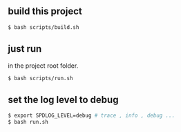 ## build this project

```bash
$ bash scripts/build.sh
```

## just run

in the project root folder.

```bash
$ bash scripts/run.sh
```

## set the log level to debug

```bash
$ export SPDLOG_LEVEL=debug # trace , info , debug ...
$ bash run.sh
```
